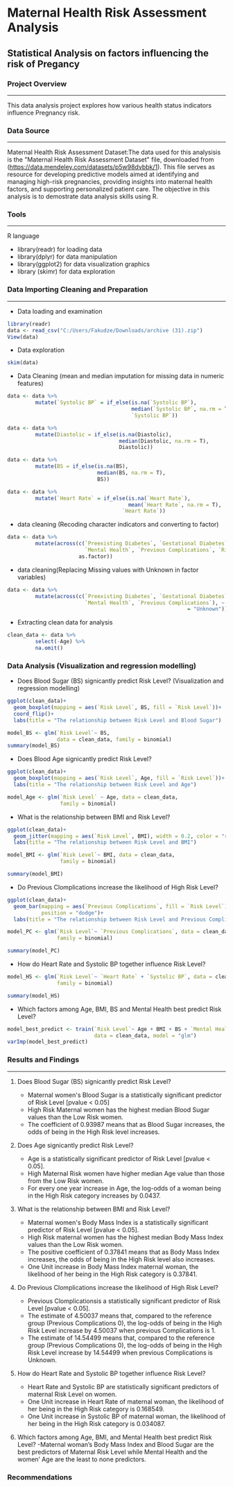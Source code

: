 # Maternal Health Risk Assessment Analysis
## Statistical Analysis on factors influencing the risk of Pregancy

### Project Overview
---

This data analysis project explores how various health status indicators influence Pregnancy risk.

### Data Source
---

Maternal Health Risk Assessment Dataset:The data used for this analysisis is the "Maternal Health Risk Assessment Dataset" file, downloaded from (https://data.mendeley.com/datasets/p5w98dvbbk/1). This file serves as resource for developing predictive models aimed at identifying and managing high-risk pregnancies, providing insights into maternal health factors, and supporting personalized patient care. The objective in this analysis is to demostrate data analysis skills using R.

### Tools
---

R language
 - library(readr) for loading data
 - library(dplyr) for data manipulation
 - library(ggplot2) for data visualization graphics
 - library (skimr) for data exploration

### Data Importing Cleaning and Preparation
---
 - Data loading and examination
```R
library(readr)
data <- read_csv("C:/Users/Fakudze/Downloads/archive (31).zip")
View(data)
```
 - Data exploration
```R
skim(data)
```
 - Data Cleaning (mean and median imputation for missing data in numeric features)
```R
data <- data %>% 
         mutate(`Systolic BP` = if_else(is.na(`Systolic BP`),
                                        median(`Systolic BP`, na.rm = T),
                                        `Systolic BP`))

data <- data %>% 
         mutate(Diastolic = if_else(is.na(Diastolic),
                                    median(Diastolic, na.rm = T),
                                    Diastolic))

data <- data %>% 
         mutate(BS = if_else(is.na(BS),
                             median(BS, na.rm = T),
                             BS))

data <- data %>% 
         mutate(`Heart Rate` = if_else(is.na(`Heart Rate`),
                                       mean(`Heart Rate`, na.rm = T),
                                     `Heart Rate`))
```
 - data cleaning (Recoding character indicators and converting to factor)
```R
data <- data %>% 
         mutate(across(c(`Preexisting Diabetes`, `Gestational Diabetes`,
                         `Mental Health`, `Previous Complications`, `Risk Level`),
                       as.factor)) 
```
 - data cleaning(Replacing Missing values with Unknown in factor variables)
```R
data <- data %>% 
         mutate(across(c(`Preexisting Diabetes`, `Gestational Diabetes`, AgeGroup,
                         `Mental Health`, `Previous Complications`), ~ fct_explicit_na(as.factor(.), na_level
                                                          = "Unknown")))
```
 - Extracting clean data for analysis
```R
clean_data <- data %>% 
         select(-Age) %>% 
         na.omit()
```
### Data Analysis (Visualization and regression modelling)

 - Does Blood Sugar (BS) signicantly predict Risk Level? (Visualization and regression modelling)

```R
ggplot(clean_data)+
  geom_boxplot(mapping = aes(`Risk Level`, BS, fill = `Risk Level`))+
  coord_flip()+
  labs(title = "The relationship between Risk Level and Blood Sugar")

model_BS <- glm(`Risk Level`~ BS, 
                data = clean_data, family = binomial)
summary(model_BS)
```

 - Does Blood Age signicantly predict Risk Level?

```R
ggplot(clean_data)+
  geom_boxplot(mapping = aes(`Risk Level`, Age, fill = `Risk Level`))+
  labs(title = "The relationship between Risk Level and Age")

model_Age <- glm(`Risk Level` ~ Age, data = clean_data,
                 family = binomial)
```

 - What is the relationship between BMI and Risk Level?

```R
ggplot(clean_data)+
  geom_jitter(mapping = aes(`Risk Level`, BMI), width = 0.2, color = "red")+
  labs(title = "The relationship between Risk Level and BMI")

model_BMI <- glm(`Risk Level`~ BMI, data = clean_data,
                 family = binomial)

summary(model_BMI)
```

 - Do Previous Clomplications increase the likelihood of High Risk Level?

```R
ggplot(clean_data)+
  geom_bar(mapping = aes(`Previous Complications`, fill = `Risk Level`),
           position = "dodge")+
  labs(title = "The relationship between Risk Level and Previous Complications")

model_PC <- glm(`Risk Level`~ `Previous Complications`, data = clean_data,
                family = binomial)

summary(model_PC)
```

- How do Heart Rate and Systolic BP together influence Risk Level?

```R
model_HS <- glm(`Risk Level`~ `Heart Rate` + `Systolic BP`, data = clean_data,
                family = binomial)

summary(model_HS)
```

 - Which factors among Age, BMI, BS and Mental Health best predict Risk Level?

```R
model_best_predict <- train(`Risk Level`~ Age + BMI + BS + `Mental Health`,
                            data = clean_data, model = "glm")
varImp(model_best_predict)
```

### Results and Findings
---

1. Does Blood Sugar (BS) signicantly predict Risk Level?
   - Maternal women's Blood Sugar is a statistically significant predictor of Risk Level [pvalue < 0.05]
   - High Risk Maternal women has the highest median Blood Sugar values than the Low Risk women.
   - The coefficient of 0.93987 means that as Blood Sugar increases, the odds of being in the High Risk level increases.
2. Does Age signicantly predict Risk Level?
   - Age is a statistically significant predictor of Risk Level [pvalue < 0.05].
   - High Maternal Risk women have higher median Age value than those from the Low Risk women.
   - For every one year increase in Age, the log-odds of a woman being in the High Risk category increases by 0.0437.


3. What is the relationship between BMI and Risk Level?
   - Maternal women's Body Mass Index is a statistically significant predictor of Risk Level [pvalue < 0.05].
   - High Risk maternal women has the highest median Body Mass Index values than the Low Risk women.
   - The positive coefficient of 0.37841 means that as Body Mass Index increases, the odds of being in the High Risk level also increases.
   - One Unit increase in Body Mass Index maternal woman, the likelihood of her being in the High Risk category is 0.37841.

5. Do Previous Clomplications increase the likelihood of High Risk Level?
   -  Previous Clomplicationsis a statistically significant predictor of Risk Level [pvalue < 0.05].
   - The estimate of 4.50037 means that, compared to the reference group (Previous Complications 0), the log-odds of being in the High Risk Level increase by 4.50037 when previous Complications is 1.
   - The estimate of 14.54499 means that, compared to the reference group (Previous Complications 0), the log-odds of being in the High Risk Level increase by 14.54499 when previous Complications is Unknown.

6. How do Heart Rate and Systolic BP together influence Risk Level?
   - Heart Rate and Systolic BP are statistically significant predictors of maternal Risk Level on women.
   - One Unit increase in Heart Rate of maternal woman, the likelihood of her being in the High Risk category is 0.168549.
   - One Unit increase in Systolic BP of maternal woman, the likelihood of her being in the High Risk category is 0.034087.

7. Which factors among Age, BMI, and Mental Health best predict Risk Level?
   -Maternal woman’s Body Mass Index and Blood Sugar are the best predictors of Maternal Risk Level while Mental Health and the women’ Age are the least to none predictors.

### Recommendations

